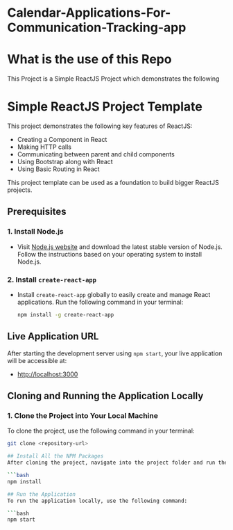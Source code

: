 # Calendar-Applications-For-Communication-Tracking-app

# What is the use of this Repo
This Project is a Simple ReactJS Project which demonstrates the following

# Simple ReactJS Project Template

This project demonstrates the following key features of ReactJS:

- Creating a Component in React
- Making HTTP calls
- Communicating between parent and child components
- Using Bootstrap along with React
- Using Basic Routing in React

This project template can be used as a foundation to build bigger ReactJS projects.

## Prerequisites

### 1. Install Node.js
- Visit [Node.js website](https://nodejs.org/en/) and download the latest stable version of Node.js. Follow the instructions based on your operating system to install Node.js.

### 2. Install `create-react-app`
- Install `create-react-app` globally to easily create and manage React applications. Run the following command in your terminal:

  ```bash
  npm install -g create-react-app
  
## Live Application URL

After starting the development server using `npm start`, your live application will be accessible at:

- [http://localhost:3000](http://localhost:3000)



## Cloning and Running the Application Locally

### 1. Clone the Project into Your Local Machine
To clone the project, use the following command in your terminal:

 ```bash
git clone <repository-url>

## Install All the NPM Packages
After cloning the project, navigate into the project folder and run the following command to install the required npm packages:

 ```bash
npm install

## Run the Application
To run the application locally, use the following command:

 ```bash
npm start


